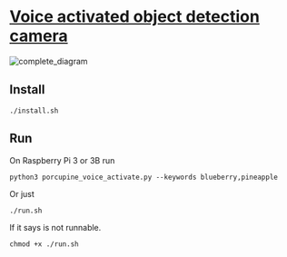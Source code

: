 # [Voice activated object detection camera](https://www.dlology.com/blog/diy-object-detection-doodle-camera-with-raspberry-pi-part-1/)

![complete_diagram](https://gitcdn.xyz/cdn/Tony607/blog_statics/7a7e8145b33fc99a7ca5358c8db89a67d6b954f8/images/doodle/complete_diagram.png "Complete Diagram")

## Install
```
./install.sh
```
## Run
On Raspberry Pi 3 or 3B run
```
python3 porcupine_voice_activate.py --keywords blueberry,pineapple
```
Or just
```
./run.sh
```
If it says is not runnable.
```
chmod +x ./run.sh
```